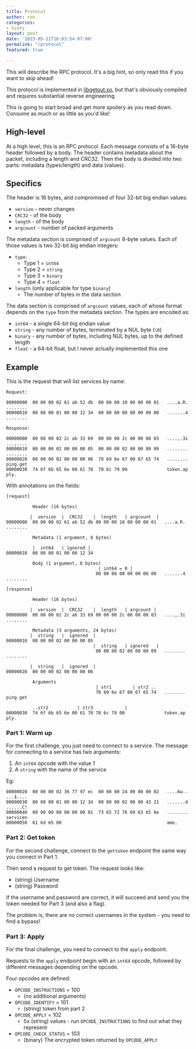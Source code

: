 ```yaml
---
title: Protocol
author: ron
categories:
- hints
layout: post
date: '2023-05-11T16:03:54-07:00'
permalink: "/protocol"
featured: true

---
```


This will describe the RPC protocol. It's a big hint, so only read this if you
want to skip ahead!

This protocol is implemented in [libgetout.so](/blogdata/libgetout.so), but
that's obviously compiled and requires substantial reverse engineering.

This is going to start broad and get more spoilery as you read down. Consume
as much or as little as you'd like!
<!--more-->

## High-level

At a high level, this is an RPC protocol. Each message consists of a 16-byte
header followed by a body. The header contains metadata about the packet,
including a length and CRC32. Then the body is divided into two parts:
metadata (types/length) and data (values).

## Specifics

The header is 16 bytes, and compromised of four 32-bit big endian values:

* `version` - never changes
* `CRC32` - of the body
* `length` - of the body
* `argcount` - number of packed arguments

The metadata section is comprised of `argcount` 8-byte values. Each of those
values is two 32-bit big endian integers:

* `type`:
  * Type 1 = `int64`
  * Type 2 = `string`
  * Type 3 = `binary`
  * Type 4 = `float`
* `length` (only applicable for type `binary`)
  * The number of bytes in the data section

The data section is comprised of `argcount` values, each of whose format
depends on the `type` from the metadata section. The types are encoded as:

* `int64` - a single 64-bit big endian value
* `string` - any number of bytes, terminated by a NUL byte (`\0`)
* `binary` - any number of bytes, including NUL bytes, up to the defined length
* `float` - a 64-bit float, but I never actually implemented this one

## Example

This is the request that will list services by name:

```
Request:

00000000  00 00 00 02 61 ab 52 db  00 00 00 10 00 00 00 01   ....a.R. ........
00000010  00 00 00 01 00 00 12 34  00 00 00 00 00 00 00 00   .......4 ........

Response:

00000000  00 00 00 02 2c ab 33 69  00 00 00 2c 00 00 00 03   ....,.3i ...,....
00000010  00 00 00 02 00 00 00 05  00 00 00 02 00 00 00 09   ........ ........
00000020  00 00 00 02 00 00 00 06  70 69 6e 67 00 67 65 74   ........ ping.get
00000030  74 6f 6b 65 6e 00 61 70  70 6c 79 00               token.ap ply.
```

With annotations on the fields:

```
[request]

          Header (16 bytes)

         |  version  |  CRC32    |  length   | argcount  |
00000000  00 00 00 02 61 ab 52 db 00 00 00 10 00 00 00 01   ....a.R. ........

          Metadata (1 argument, 8 bytes)

          |  int64   | ignored |
00000010  00 00 00 01 00 00 12 34 

          Body (1 argument, 8 bytes)
                                   | int64 = 0 |
                                  00 00 00 00 00 00 00 00   .......4 ........

[response]

          Header (16 bytes)

         |  version  |  CRC32    |  length   | argcount |
00000000  00 00 00 02 2c ab 33 69 00 00 00 2c 00 00 00 03   ....,.3i ...,....

          Metadata (3 arguments, 24 bytes)
         |  string   |  ignored  |
00000010  00 00 00 02 00 00 00 05
                                 |  string   | ignored   |
                                  00 00 00 02 00 00 00 09   ........ ........

         |  string   |  ignored  |
00000020  00 00 00 02 00 00 00 06

          Arguments
                                  | str1        | str2 ..
                                  70 69 6e 67 00 67 65 74   ........ ping.get

          ..str2           | str3            |
00000030  74 6f 6b 65 6e 00 61 70 70 6c 79 00               token.ap ply.
```

### Part 1: Warm up

For the first challenge, you just need to connect to a service. The message
for connecting to a service has two arguments:

1. An `int64` opcode with the value 1
2. A `string` with the name of the service

Eg:

```
00000020  00 00 00 02 36 77 97 ec  00 00 00 24 00 00 00 02   ....6w.. ...$....
00000030  00 00 00 01 00 00 12 34  00 00 00 02 00 00 43 21   .......4 ......C!
00000040  00 00 00 00 00 00 00 01  73 65 72 76 69 63 65 6e   ........ servicen
00000050  61 6d 65 00                                        ame.
```

### Part 2: Get token

For the second challenge, connect to the `gettoken` endpoint the same way you
connect in Part 1.

Then send a request to get token. The request looks like:

* (string) Username
* (string) Password

If the username and password are correct, it will succeed and send you the
token needed for Part 3 (and also a flag).

The problem is, there are no correct usernames in the system - you need to find
a bypass!

### Part 3: Apply

For the final challenge, you need to connect to the `apply` endpoint.

Requests to the `apply` endpoint begin with an `int64` opcode, followed by
different messages depending on the opcode.

Four opcodes are defined:

* `OPCODE_INSTRUCTIONS` = 100
  * (no additional arguments)
* `OPCODE_IDENTIFY` = 101
  * (string) token from part 2
* `OPCODE_APPLY` = 102
  * 5x (string) values - run `OPCODE_INSTRUCTIONS` to find out what they represent
* `OPCODE_CHECK_STATUS` = 103
  * (binary) The encrypted token returned by `OPCODE_APPLY`
